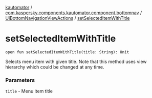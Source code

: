 [kautomator](../../index.md) / [com.kaspersky.components.kautomator.component.bottomnav](../index.md) / [UiBottomNavigationViewActions](index.md) / [setSelectedItemWithTitle](./set-selected-item-with-title.md)

# setSelectedItemWithTitle

`open fun setSelectedItemWithTitle(title: String): Unit`

Selects menu item with given title. Note that this method uses view hierarchy which could be changed at any time.

### Parameters

`title` - Menu item title